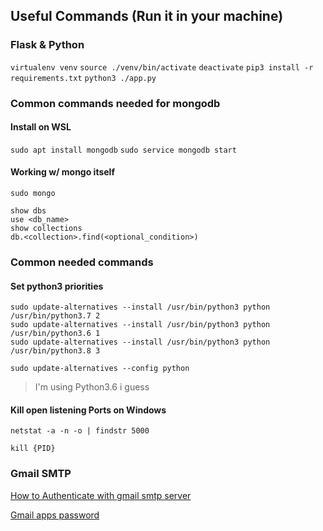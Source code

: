 ## Useful Commands (Run it in your machine)

### Flask & Python
`virtualenv venv`
`source ./venv/bin/activate`
`deactivate`
`pip3 install -r requirements.txt`
`python3 ./app.py`

### Common commands needed for mongodb

#### Install on WSL
`sudo apt install mongodb`
`sudo service mongodb start`

#### Working w/ mongo itself

`sudo mongo`

```
show dbs
use <db_name>
show collections
db.<collection>.find(<optional_condition>)
```

### Common needed commands

#### Set python3 priorities

```
sudo update-alternatives --install /usr/bin/python3 python /usr/bin/python3.7 2
sudo update-alternatives --install /usr/bin/python3 python /usr/bin/python3.6 1
sudo update-alternatives --install /usr/bin/python3 python /usr/bin/python3.8 3

sudo update-alternatives --config python
```
> I'm using Python3.6 i guess

#### Kill open listening Ports on Windows

`netstat -a -n -o | findstr 5000`

`kill {PID}`

### Gmail SMTP 

[How to Authenticate with gmail smtp server](https://support.google.com/accounts/answer/185833?p=InvalidSecondFactor&visit_id=637782802776271348-3112394180&rd=1)

[Gmail apps password](myaccount.google.com/apppasswords)
